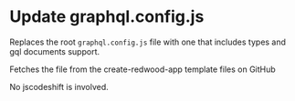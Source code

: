 # Update graphql.config.js

Replaces the root `graphql.config.js` file with one that includes types and gql
documents support.

Fetches the file from the create-redwood-app template files on GitHub

No jscodeshift is involved.
